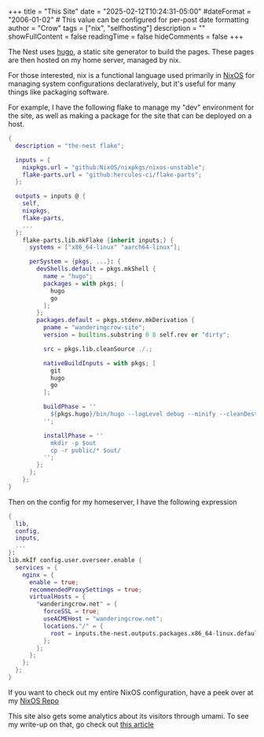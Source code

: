 +++
title = "This Site"
date = "2025-02-12T10:24:31-05:00"
#dateFormat = "2006-01-02" # This value can be configured for per-post date formatting
author = "Crow"
tags = ["nix", "selfhosting"]
description = ""
showFullContent = false
readingTime = false
hideComments = false
+++

The Nest uses [hugo](https://gohugo.io), a static site generator to build the
pages. These pages are then hosted on my home server, managed by nix.

For those interested, nix is a functional language used primarily in
[NixOS](https://nixos.org) for managing system configurations declaratively, but
it's useful for many things like packaging software.

For example, I have the following flake to manage my "dev" environment for the
site, as well as making a package for the site that can be deployed on a host.

```nix
{
  description = "the-nest flake";

  inputs = {
    nixpkgs.url = "github:NixOS/nixpkgs/nixos-unstable";
    flake-parts.url = "github:hercules-ci/flake-parts";
  };

  outputs = inputs @ {
    self,
    nixpkgs,
    flake-parts,
    ...
  }:
    flake-parts.lib.mkFlake {inherit inputs;} {
      systems = ["x86_64-linux" "aarch64-linux"];

      perSystem = {pkgs, ...}: {
        devShells.default = pkgs.mkShell {
          name = "hugo";
          packages = with pkgs; [
            hugo
            go
          ];
        };
        packages.default = pkgs.stdenv.mkDerivation {
          pname = "wanderingcrow-site";
          version = builtins.substring 0 8 self.rev or "dirty";

          src = pkgs.lib.cleanSource ./.;

          nativeBuildInputs = with pkgs; [
            git
            hugo
            go
          ];

          buildPhase = ''
            ${pkgs.hugo}/bin/hugo --logLevel debug --minify --cleanDestinationDir --destination=public
          '';

          installPhase = ''
            mkdir -p $out
            cp -r public/* $out/
          '';
        };
      };
    };
}
```

Then on the config for my homeserver, I have the following expression

```nix
{
  lib,
  config,
  inputs,
  ...
}:
lib.mkIf config.user.overseer.enable {
  services = {
    nginx = {
      enable = true;
      recommendedProxySettings = true;
      virtualHosts = {
        "wanderingcrow.net" = {
          forceSSL = true;
          useACMEHost = "wanderingcrow.net";
          locations."/" = {
            root = inputs.the-nest.outputs.packages.x86_64-linux.default;
          };
        };
      };
    };
  };
}
```

If you want to check out my entire NixOS configuration, have a peek over at my
[NixOS Repo](https://github.com/TheWanderingCrow/NixOS)

This site also gets some analytics about its visitors through umami. To see my
write-up on that, go check out
[this article](https://wanderingcrow.net/posts/privacy-centric-analytics)
